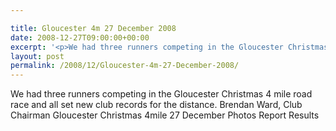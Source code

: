 ```yaml
---

title: Gloucester 4m 27 December 2008
date: 2008-12-27T09:00:00+00:00
excerpt: '<p>We had three runners competing in the Gloucester Christmas 4 mile road race and all set new club records for the distance. Brendan Ward, Club Chairman Gloucester Christmas 4mile 27 December Photos Report Results</p>'
layout: post
permalink: /2008/12/Gloucester-4m-27-December-2008/
---
```

We had three runners competing in the Gloucester Christmas 4 mile road race and all set new club records for the distance. Brendan Ward, Club Chairman Gloucester Christmas 4mile 27 December Photos Report Results